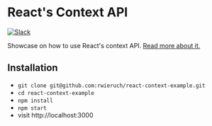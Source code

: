 # React's Context API

[![Slack](https://slack-the-road-to-learn-react.wieruch.com/badge.svg)](https://slack-the-road-to-learn-react.wieruch.com/)

Showcase on how to use React's context API. [Read more about it.](https://www.robinwieruch.de/react-context)

## Installation

* `git clone git@github.com:rwieruch/react-context-example.git`
* `cd react-context-example`
* `npm install`
* `npm start`
* visit http://localhost:3000
